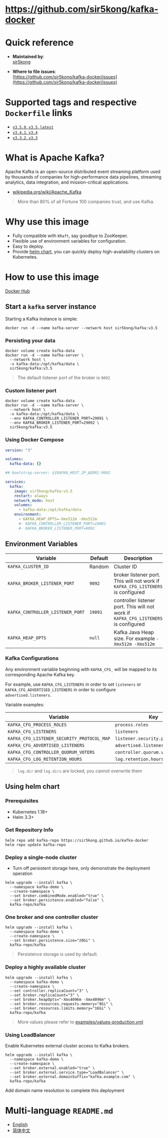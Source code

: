 # https://github.com/sir5kong/kafka-docker

# Quick reference

-	**Maintained by**:  
	[sir5kong](https://github.com/sir5kong/kafka-docker)

-	**Where to file issues**:  
	[https://github.com/sir5kong/kafka-docker/issues](https://github.com/sir5kong/kafka-docker/issues)

# Supported tags and respective `Dockerfile` links

-	[`v3.5.0`, `v3.5`, `latest`](https://github.com/sir5kong/kafka-docker/blob/main/Dockerfile)
-	[`v3.4.1`, `v3.4`](https://github.com/sir5kong/kafka-docker/blob/main/Dockerfile)
-	[`v3.3.2`, `v3.3`](https://github.com/sir5kong/kafka-docker/blob/main/Dockerfile)

# What is Apache Kafka?

Apache Kafka is an open-source distributed event streaming platform used by thousands of companies for high-performance data pipelines, streaming analytics, data integration, and mission-critical applications.

- [wikipedia.org/wiki/Apache_Kafka](https://en.wikipedia.org/wiki/Apache_Kafka)

> More than 80% of all Fortune 100 companies trust, and use Kafka. 

# Why use this image

- Fully compatible with `KRaft`, say goodbye to ZooKeeper.
- Flexible use of environment variables for configuration.
- Easy to deploy.
- Provide [helm chart](https://github.com/sir5kong/kafka-docker/tree/main/charts/kafka), you can quickly deploy high-availability clusters on Kubernetes.

# How to use this image

[Docker Hub](https://hub.docker.com/r/sir5kong/kafka)

## Start a `kafka` server instance

Starting a Kafka instance is simple:

``` shell
docker run -d --name kafka-server --network host sir5kong/kafka:v3.5
```

### Persisting your data

``` shell
docker volume create kafka-data
docker run -d --name kafka-server \
  --network host \
  -v kafka-data:/opt/kafka/data \
  sir5kong/kafka:v3.5
```

> The default listener port of the broker is `9092`

### Custom listener port

``` shell
docker volume create kafka-data
docker run -d --name kafka-server \
  --network host \
  -v kafka-data:/opt/kafka/data \
  --env KAFKA_CONTROLLER_LISTENER_PORT=29091 \
  --env KAFKA_BROKER_LISTENER_PORT=29092 \
  sir5kong/kafka:v3.5
```

### Using Docker Compose

``` yaml
version: "3"

volumes:
  kafka-data: {}

## bootstrap-server: ${KAFKA_HOST_IP_ADDR}:9092

services:
  kafka:
    image: sir5kong/kafka:v3.5
    restart: always
    network_mode: host
    volumes:
      - kafka-data:/opt/kafka/data
    environment:
      - KAFKA_HEAP_OPTS=-Xmx512m -Xms512m
      #- KAFKA_CONTROLLER_LISTENER_PORT=19091
      #- KAFKA_BROKER_LISTENER_PORT=9092

```

## Environment Variables

| Variable | Default | Description |
|-----------|-------|------|
| `KAFKA_CLUSTER_ID`           | Random | Cluster ID |
| `KAFKA_BROKER_LISTENER_PORT` | `9092` | broker listener port. This will not work if `KAFKA_CFG_LISTENERS` is configured |
| `KAFKA_CONTROLLER_LISTENER_PORT` | `19091` | controller listener port. This will not work if `KAFKA_CFG_LISTENERS` is configured |
| `KAFKA_HEAP_OPTS` | `null` | Kafka Java Heap size. For example `-Xmx512m -Xms512m`|

### Kafka Configurations

Any environment variable beginning with `KAFKA_CFG_` will be mapped to its corresponding Apache Kafka key. 

For example, use `KAFKA_CFG_LISTENERS` in order to set `listeners` or `KAFKA_CFG_ADVERTISED_LISTENERS` in order to configure `advertised.listeners`.

Variable examples:

| Variable | Key |
|---------|--------|
| `KAFKA_CFG_PROCESS_ROLES`     | `process.roles` |
| `KAFKA_CFG_LISTENERS`         | `listeners` |
| `KAFKA_CFG_LISTENER_SECURITY_PROTOCOL_MAP`     | `listener.security.protocol.map` |
| `KAFKA_CFG_ADVERTISED_LISTENERS`               | `advertised.listeners` |
| `KAFKA_CFG_CONTROLLER_QUORUM_VOTERS`           | `controller.quorum.voters` |
| `KAFKA_CFG_LOG_RETENTION_HOURS`                | `log.retention.hours` |

> `log.dir` and `log.dirs` are locked, you cannot overwrite them

## Using helm chart

### Prerequisites

- Kubernetes 1.18+
- Helm 3.3+

### Get Repository Info

``` shell
helm repo add kafka-repo https://sir5kong.github.io/kafka-docker
helm repo update kafka-repo
```

### Deploy a single-node cluster

- Turn off persistent storage here, only demonstrate the deployment operation

``` shell
helm upgrade --install kafka \
  --namespace kafka-demo \
  --create-namespace \
  --set broker.combinedMode.enabled="true" \
  --set broker.persistence.enabled="false" \
  kafka-repo/kafka
```

### One broker and one controller cluster

``` shell
helm upgrade --install kafka \
  --namespace kafka-demo \
  --create-namespace \
  --set broker.persistence.size="20Gi" \
  kafka-repo/kafka
```

> Persistence storage is used by default.

### Deploy a highly available cluster

``` shell
helm upgrade --install kafka \
  --namespace kafka-demo \
  --create-namespace \
  --set controller.replicaCount="3" \
  --set broker.replicaCount="3" \
  --set broker.heapOpts="-Xms4096m -Xmx4096m" \
  --set broker.resources.requests.memory="8Gi" \
  --set broker.resources.limits.memory="16Gi" \
  kafka-repo/kafka
```

> More values please refer to [examples/values-production.yml](https://github.com/sir5kong/kafka-docker/raw/main/examples/values-production.yml)

### Using LoadBalancer

Enable Kubernetes external cluster access to Kafka brokers.

``` shell
helm upgrade --install kafka \
  --namespace kafka-demo \
  --create-namespace \
  --set broker.external.enabled="true" \
  --set broker.external.service.type="LoadBalancer" \
  --set broker.external.domainSuffix="kafka.example.com" \
  kafka-repo/kafka
```

Add domain name resolution to complete this deployment

# Multi-language `README.md`

- [English](README.md)
- [简体中文](README-zh.md)
